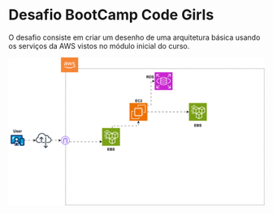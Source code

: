# Desafio BootCamp Code Girls

O desafio consiste em criar um desenho de uma arquitetura básica usando os serviços da AWS vistos no módulo inicial do curso.

<img src="https://github.com/JessicaApBueno/DesafioDioAWS1/blob/main/Diagrama%20sem%20nome.drawio.svg"/>
